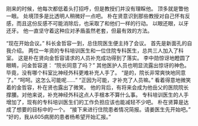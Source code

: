 刚来的时候，他每次都低着头打招呼，但是教授们并没有理睬他。
顶多就是瞥他一眼。
处境顶多是比透明人稍微好一点吧。
朴在贤意识到那些教授对自己怀有反感，而且这份反感不可能消除后，也采取了和他们一样的行动。
以眼还眼，以牙还牙。
他一直坚守着这种应对矛盾虽然老套，但最有效的方法。

“现在开始会议。”
科长金哲容一到，总住院医生便主持了会议。
首先是新面孔的自我介绍。
两位一年资的专科培训医生和一位住院专科医生，总共三人加入了科室。
这是朴在贤向金哲容请求的人员补充成功得到了落实。
李中勋惊讶地瞪圆了眼睛，问金哲容道：
“院长同意了吗？”
其他医护人员也明显流露出惊讶的神色。
毕竟，没有哪个科室比神经外科更难补充人手了。
“是的，院长非常爽快地同意了。”
“呵呵。这怎么可能呢……”
“正因为可能，才补充了人员嘛。”
看着得意地微笑着的金哲容，朴在贤也露出了微笑。
他的背后，有将来会成为他岳父的医院院长撑腰。对他来说，补充神经外科这点人手根本不算什么事。
专科培训医生的人手增加了，现有的专科培训医生们的工作负担应该也能减轻不少吧。
朴在贤算是达成了想要的目标中的一个。
“接下来进行住院患者情况简报。请姜医生先开始吧。”
“好的，我从605病房的患者杨希望开始汇报。”